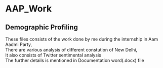 # AAP_Work
## Demographic Profiling
These files consists of the work done by me during the internship in Aam Aadmi Party,<br>
There are various analysis of different constution of New Delhi,<br>
It also consists of Twitter sentimental analysis<br>
The further details is mentioned in Documentation word(.docx) file
